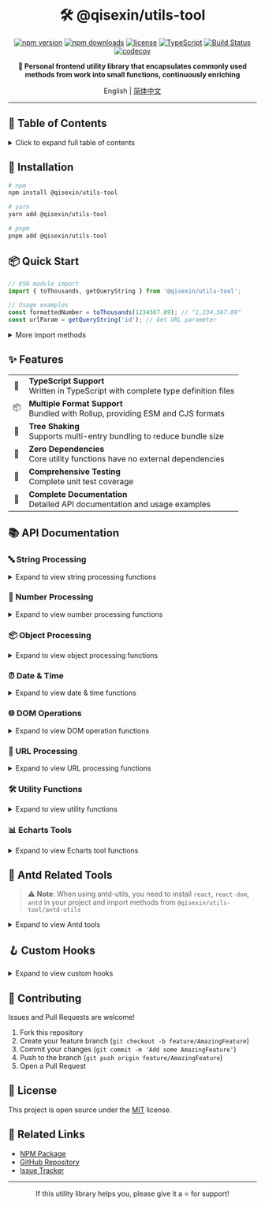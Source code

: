 <div align="center">

# 🛠️ @qisexin/utils-tool

[![npm version](https://img.shields.io/npm/v/@qisexin/utils-tool.svg?style=flat-square)](https://www.npmjs.com/package/@qisexin/utils-tool)
[![npm downloads](https://img.shields.io/npm/dm/@qisexin/utils-tool.svg?style=flat-square)](https://www.npmjs.com/package/@qisexin/utils-tool)
[![license](https://img.shields.io/npm/l/@qisexin/utils-tool.svg?style=flat-square)](https://github.com/2218675712/qisexin-utils/blob/main/LICENSE.txt)
[![TypeScript](https://img.shields.io/badge/TypeScript-Ready-blue.svg?style=flat-square)](https://www.typescriptlang.org/)
[![Build Status](https://img.shields.io/github/actions/workflow/status/2218675712/qisexin-utils/ci.yml?style=flat-square)](https://github.com/2218675712/qisexin-utils/actions)
[![codecov](https://img.shields.io/codecov/c/github/2218675712/qisexin-utils?style=flat-square)](https://codecov.io/gh/2218675712/qisexin-utils)

**🚀 Personal frontend utility library that encapsulates commonly used methods from work into small functions, continuously enriching**

English | [简体中文](./readme.md)

</div>

---

## 📖 Table of Contents

<details>
<summary>Click to expand full table of contents</summary>

- [🚀 Installation](#-installation)
- [📦 Quick Start](#-quick-start)
- [✨ Features](#-features)
- [📚 API Documentation](#-api-documentation)
  - [🔤 String Processing](#-string-processing)
  - [🔢 Number Processing](#-number-processing)
  - [📦 Object Processing](#-object-processing)
  - [⏰ Date & Time](#-date--time)
  - [🌐 DOM Operations](#-dom-operations)
  - [🔗 URL Processing](#-url-processing)
  - [🛠️ Utility Functions](#️-utility-functions)
  - [📊 Echarts Tools](#-echarts-tools)
- [🎨 Antd Related Tools](#-antd-related-tools)
- [🪝 Custom Hooks](#-custom-hooks)
- [🤝 Contributing](#-contributing)
- [📄 License](#-license)
- [🔗 Related Links](#-related-links)

</details>

## 🚀 Installation

```bash
# npm
npm install @qisexin/utils-tool

# yarn
yarn add @qisexin/utils-tool

# pnpm
pnpm add @qisexin/utils-tool
```

## 📦 Quick Start

```javascript
// ES6 module import
import { toThousands, getQueryString } from '@qisexin/utils-tool';

// Usage examples
const formattedNumber = toThousands(1234567.89); // "1,234,567.89"
const urlParam = getQueryString('id'); // Get URL parameter
```

<details>
<summary>More import methods</summary>

```javascript
// CommonJS import
const { toThousands, getQueryString } = require('@qisexin/utils-tool');

// Tree shaking import (recommended)
import { toThousands } from '@qisexin/utils-tool/formatNumber';
import { getQueryString } from '@qisexin/utils-tool/other';

// Antd utils import
import { CopyToClipboard, downloadExcel } from '@qisexin/utils-tool/antd-utils';

// Hooks import
import { useLocalStorageState } from '@qisexin/utils-tool/hooks';
```

</details>

## ✨ Features

<table>
<tr>
<td align="center">🎯</td>
<td><strong>TypeScript Support</strong><br/>Written in TypeScript with complete type definition files</td>
</tr>
<tr>
<td align="center">📦</td>
<td><strong>Multiple Format Support</strong><br/>Bundled with Rollup, providing ESM and CJS formats</td>
</tr>
<tr>
<td align="center">🌳</td>
<td><strong>Tree Shaking</strong><br/>Supports multi-entry bundling to reduce bundle size</td>
</tr>
<tr>
<td align="center">🚫</td>
<td><strong>Zero Dependencies</strong><br/>Core utility functions have no external dependencies</td>
</tr>
<tr>
<td align="center">🧪</td>
<td><strong>Comprehensive Testing</strong><br/>Complete unit test coverage</td>
</tr>
<tr>
<td align="center">📖</td>
<td><strong>Complete Documentation</strong><br/>Detailed API documentation and usage examples</td>
</tr>
</table>

## 📚 API Documentation

### 🔤 String Processing

<details>
<summary>Expand to view string processing functions</summary>

#### `encodeValue(val: string): string`
Encode special characters in strings, converting special characters to URL encoding format

**Parameters:**
- `val` (string): String to be encoded

**Returns:** `string` - Encoded string

```javascript
encodeValue('test?name=value') // => 'test%3Fname%3Dvalue'
encodeValue('hello world') // => 'hello%20world'
```

#### `decodeValue(val: string): string`
Decode special characters in strings, converting URL encoding format to original characters

**Parameters:**
- `val` (string): String to be decoded

**Returns:** `string` - Decoded string

```javascript
decodeValue('test%3Fname%3Dvalue') // => 'test?name=value'
decodeValue('hello%20world') // => 'hello world'
```

#### `getActualWidthOfChars(text: string, options?: { font?: string }): number`
Get the actual pixel width of a string through Canvas, supports custom fonts

**Parameters:**
- `text` (string): Text to be measured
- `options` (object, optional): Configuration options
  - `font` (string, optional): Font style, defaults to '12px Arial'

**Returns:** `number` - Pixel width of the text

```javascript
getActualWidthOfChars('Hello World') // => 66
getActualWidthOfChars('Performance Data', { font: '14px Microsoft YaHei' }) // => 56
```

#### `generateRandomColor(): string[]`
Generate random color array, returns 10 random RGB color values

**Returns:** `string[]` - Array containing 10 RGB color strings

```javascript
generateRandomColor()
// => ['rgb(48, 62, 6)', 'rgb(123, 45, 67)', 'rgb(200, 100, 150)', ...]
```

#### `getRandomKey(): string`
Generate random unique identifier based on timestamp and random numbers

**Returns:** `string` - Randomly generated unique identifier

```javascript
getRandomKey() // => '1701234567890_abc123'
getRandomKey() // => '1701234567891_def456'
```

</details>

### 🔢 Number Processing

<details>
<summary>Expand to view number processing functions</summary>

#### `toThousands(x: number, digits?: number): string`
Convert numbers to thousands separator format, supports specifying decimal places

**Parameters:**
- `x` (number): Number to be formatted
- `digits` (number, optional): Number of decimal places, defaults to original precision

**Returns:** `string` - Formatted string

```javascript
toThousands(1234567.89) // => "1,234,567.89"
toThousands(1234567.123, 2) // => "1,234,567.12"
toThousands(1000) // => "1,000"
```

#### `convertSpecialNumbers(num: number): number`
Handle special number values, converting NaN and Infinity to 0

**Parameters:**
- `num` (number): Number to be processed

**Returns:** `number` - Processed number

```javascript
convertSpecialNumbers(NaN) // => 0
convertSpecialNumbers(Infinity) // => 0
convertSpecialNumbers(-Infinity) // => 0
convertSpecialNumbers(123) // => 123
```

#### `convertEmptyNumber(num: any): string | number`
Handle empty number display, 0 displays as 0, null/undefined displays as '--'

**Parameters:**
- `num` (any): Value to be processed

**Returns:** `string | number` - Processed display value

```javascript
convertEmptyNumber(null) // => '--'
convertEmptyNumber(undefined) // => '--'
convertEmptyNumber(0) // => 0
convertEmptyNumber(123) // => 123
```

#### `bytesConverter(bytes: number, unit: string): string`
Byte unit conversion, converts bytes to specified unit

**Parameters:**
- `bytes` (number): Number of bytes
- `unit` (string): Target unit ('B', 'KB', 'MB', 'GB', 'TB')

**Returns:** `string` - Converted string (including unit)

```javascript
bytesConverter(1024, 'KB') // => '1KB'
bytesConverter(4 * 1024 * 1024, 'MB') // => '4MB'
bytesConverter(1073741824, 'GB') // => '1GB'
```

</details>

### 📦 Object Processing

<details>
<summary>Expand to view object processing functions</summary>

#### `encodeObject(obj: Record<string, any>): Record<string, any>`
Recursively encode special characters in all string values of an object

**Parameters:**
- `obj` (Record<string, any>): Object to be encoded

**Returns:** `Record<string, any>` - New encoded object

```javascript
encodeObject({ name: 'hello world', desc: 'test?value' })
// => { name: 'hello%20world', desc: 'test%3Fvalue' }
```

#### `decodeObject(obj: Record<string, any>): Record<string, any>`
Recursively decode special characters in all string values of an object

**Parameters:**
- `obj` (Record<string, any>): Object to be decoded

**Returns:** `Record<string, any>` - New decoded object

```javascript
decodeObject({ name: 'hello%20world', desc: 'test%3Fvalue' })
// => { name: 'hello world', desc: 'test?value' }
```

#### `escapeRegExpObject(obj: Record<string, any>): Record<string, any>`
Escape regular expression special characters in all string values of an object

**Parameters:**
- `obj` (Record<string, any>): Object to be escaped

**Returns:** `Record<string, any>` - New escaped object

```javascript
escapeRegExpObject({ pattern: '[test]', regex: '(.*?)' })
// => { pattern: '\\[test\\]', regex: '\\(\\.\\*\\?\\)' }
```

#### `replaceKeys<T>(obj: T, keysMap: Record<string, string>): T`
Replace key names in objects or arrays according to mapping table

**Parameters:**
- `obj` (T): Object or array to be processed
- `keysMap` (Record<string, string>): Key name mapping table

**Returns:** `T` - New object or array with replaced key names

```javascript
replaceKeys({ oldKey: 'value' }, { oldKey: 'newKey' })
// => { newKey: 'value' }

replaceKeys([{ a: 1 }, { a: 2 }], { a: 'b' })
// => [{ b: 1 }, { b: 2 }]
```

</details>

### ⏰ Date & Time

<details>
<summary>Expand to view date & time functions</summary>

#### `checkAndCompleteDate(dateString: string): string`
Check date string format, automatically append 23:59:59 if no time is present

**Parameters:**
- `dateString` (string): Date string

**Returns:** `string` - Complete date-time string

```javascript
checkAndCompleteDate('2023-12-01') // => '2023-12-01 23:59:59'
checkAndCompleteDate('2023-12-01 10:30:00') // => '2023-12-01 10:30:00'
```

#### `showDuration(options: { startTime: string; endTime: string; language?: 'zh' | 'en' }): string`
Calculate and format duration between two time points

**Parameters:**
- `options` (object): Configuration options
  - `startTime` (string): Start time
  - `endTime` (string): End time
  - `language` ('zh' | 'en', optional): Language, defaults to 'zh'

**Returns:** `string` - Formatted duration string

```javascript
showDuration({
  startTime: '2023-12-01 10:00:00',
  endTime: '2023-12-01 13:30:45'
}) // => '3小时30分钟45秒'

showDuration({
  startTime: '2023-12-01 10:00:00',
  endTime: '2023-12-01 13:30:45',
  language: 'en'
}) // => '3h30m45s'
```

#### `formatUUID(uuidStr: string): string`
Convert 32-character UUID string to standard hyphenated format

**Parameters:**
- `uuidStr` (string): 32-character UUID string

**Returns:** `string` - Standard format UUID string

```javascript
formatUUID('550e8400e29b41d4a716446655440000')
// => '550e8400-e29b-41d4-a716-446655440000'
```

</details>

### 🌐 DOM Operations

<details>
<summary>Expand to view DOM operation functions</summary>

#### `copyToClipboard(text: string): Promise<void>`
Copy text to clipboard, supports modern browser Clipboard API

**Parameters:**
- `text` (string): Text to be copied

**Returns:** `Promise<void>` - Promise for the copy operation

```javascript
await copyToClipboard('Hello World')
copyToClipboard('https://example.com').then(() => {
  console.log('Copy successful')
})
```

#### `scrollToAnchor(anchorName: string): void`
Smoothly scroll to specified anchor element

**Parameters:**
- `anchorName` (string): ID of the anchor element

**Returns:** `void`

```javascript
scrollToAnchor('section1') // Scroll to element with id="section1"
scrollToAnchor('top') // Scroll to element with id="top"
```

</details>

### 🔗 URL Processing

<details>
<summary>Expand to view URL processing functions</summary>

#### `getQueryString(name: string): string | null`
Get specified parameter value from current page URL

**Parameters:**
- `name` (string): Parameter name

**Returns:** `string | null` - Parameter value, returns null if not exists

```javascript
// Current URL: https://example.com?id=123&name=test
getQueryString('id') // => '123'
getQueryString('name') // => 'test'
getQueryString('notexist') // => null
```

#### `urlParamsToObject(url: string): Record<string, string>`
Convert query parameters in URL to object

**Parameters:**
- `url` (string): Complete URL string

**Returns:** `Record<string, string>` - Parameter object

```javascript
urlParamsToObject('https://example.com?id=123&name=test&active=true')
// => { id: '123', name: 'test', active: 'true' }
```

#### `objectToUrlParams(params: Record<string, any>): string`
Convert object to URL query parameter string

**Parameters:**
- `params` (Record<string, any>): Parameter object

**Returns:** `string` - URL parameter string

```javascript
objectToUrlParams({ id: 123, name: 'test', active: true })
// => 'id=123&name=test&active=true'
```

</details>

### 🛠️ Utility Functions

<details>
<summary>Expand to view utility functions</summary>

#### `mixedSort(a: any, b: any): number`
Mixed sorting comparison function for Chinese, English, and numbers, priority: numbers > English letters > Chinese pinyin

**Parameters:**
- `a` (any): First comparison value
- `b` (any): Second comparison value

**Returns:** `number` - Comparison result (-1, 0, 1)

```javascript
const arr = ['中文', '1', 'apple', '2', '测试', 'banana']
arr.sort(mixedSort)
// => ['1', '2', 'apple', 'banana', '测试', '中文']
```

</details>

### 📊 Echarts Tools

<details>
<summary>Expand to view Echarts tool functions</summary>

#### `largeDataTooltipOptimization(params: any, labelField: string, rowsPerColumn: number, defaultColumnWidth: number): string`
Optimize Echarts Tooltip display for large data, supports multi-column layout

**Parameters:**
- `params` (any): Echarts tooltip params parameter
- `labelField` (string): Field name used as label
- `rowsPerColumn` (number): Number of rows per column
- `defaultColumnWidth` (number): Default column width (pixels)

**Returns:** `string` - Formatted HTML string

```javascript
// Use in Echarts configuration
const option = {
  tooltip: {
    formatter: (params) => largeDataTooltipOptimization(
      params,
      'deviceName',
      10,
      200
    )
  }
}
```

</details>

## 🎨 Antd Related Tools

> ⚠️ **Note**: When using antd-utils, you need to install `react`, `react-dom`, `antd` in your project and import methods from `@qisexin/utils-tool/antd-utils`

<details>
<summary>Expand to view Antd tools</summary>

### CopyToClipboard Component
React component for copying to clipboard, based on Antd Button component

**Props:**
- `copyText` (string): Text content to be copied
- `children` (ReactNode): Button display content
- Other props supported by Antd Button component

```tsx
import { CopyToClipboard } from '@qisexin/utils-tool/antd-utils';

// Basic usage
<CopyToClipboard copyText="Content to copy">
  Click to copy
</CopyToClipboard>

// Custom styling
<CopyToClipboard
  copyText="https://example.com"
  type="primary"
  size="small"
>
  Copy link
</CopyToClipboard>
```

### downloadExcel
Basic Excel file download functionality

**Function Signature:**
```typescript
downloadExcel(data: any[], filename?: string): void
```

**Parameters:**
- `data` (any[]): Data array to export
- `filename` (string, optional): File name, defaults to 'export.xlsx'

```tsx
import { downloadExcel } from '@qisexin/utils-tool/antd-utils';

const data = [
  { name: 'John', age: 25, city: 'New York' },
  { name: 'Jane', age: 30, city: 'Los Angeles' }
];

downloadExcel(data, 'user-list.xlsx');
```

### downloadXlsxPro
Advanced Excel file download functionality, supports complex style customization, multiple worksheets, merged cells, etc.

**Key Features:**
- ✅ Support multiple worksheets
- ✅ Support cell style customization (font, color, border, etc.)
- ✅ Support merged cells
- ✅ Support auto column width
- ✅ Support data type conversion
- ✅ Support custom headers

For detailed usage, please refer to: [downloadXlsxPro Documentation](src/antd-utils/downloadXlsxPro.md)

### getColumnSearchProps
Higher-order function to add local search functionality to Antd Table

**Function Signature:**
```typescript
getColumnSearchProps(dataIndex: string, searchInput?: RefObject<InputRef>): ColumnType<any>
```

**Parameters:**
- `dataIndex` (string): Column field name to search
- `searchInput` (RefObject<InputRef>, optional): Ref for search input

**Returns:** `ColumnType<any>` - Antd Table column configuration object

```tsx
import { getColumnSearchProps } from '@qisexin/utils-tool/antd-utils';
import { useRef } from 'react';
import type { InputRef } from 'antd';

const MyTable = () => {
  const searchInput = useRef<InputRef>(null);
  
  const columns = [
    {
      title: 'Name',
      dataIndex: 'name',
      key: 'name',
      width: '30%',
      ...getColumnSearchProps('name', searchInput),
    },
    {
      title: 'Age',
      dataIndex: 'age',
      key: 'age',
      ...getColumnSearchProps('age'),
    }
  ];
  
  return <Table columns={columns} dataSource={data} />;
};
```

</details>

## 🪝 Custom Hooks

<details>
<summary>Expand to view custom hooks</summary>

### useLocalStorageState
Hook that stores state in localStorage, supports cross-tab communication and SSR

**Function Signature:**
```typescript
useLocalStorageState<T>(
  key: string,
  defaultValue?: T | (() => T),
  options?: {
    defaultValue?: T | (() => T);
    serializer?: Serializer<T>;
    onError?: (error: Error) => void;
  }
): [T, (value: T | ((prevState: T) => T)) => void]
```

**Parameters:**
- `key` (string): localStorage key name
- `defaultValue` (T | (() => T), optional): Default value or default value factory function
- `options` (object, optional): Configuration options
  - `defaultValue` (T | (() => T), optional): Default value (higher priority than second parameter)
  - `serializer` (Serializer<T>, optional): Custom serializer
  - `onError` ((error: Error) => void, optional): Error handler function

**Returns:** `[T, (value: T | ((prevState: T) => T)) => void]` - State value and setter function

```tsx
import { useLocalStorageState } from '@qisexin/utils-tool/hooks';

// Basic usage
const [count, setCount] = useLocalStorageState('count', 0);

// Using objects
const [user, setUser] = useLocalStorageState('user', {
  name: '',
  age: 0
});

// Custom configuration
const [theme, setTheme] = useLocalStorageState('theme', 'light', {
  onError: (error) => {
    console.error('localStorage error:', error);
  }
});

// Functional updates
setCount(prev => prev + 1);
```

</details>

## 🤝 Contributing

Issues and Pull Requests are welcome!

1. Fork this repository
2. Create your feature branch (`git checkout -b feature/AmazingFeature`)
3. Commit your changes (`git commit -m 'Add some AmazingFeature'`)
4. Push to the branch (`git push origin feature/AmazingFeature`)
5. Open a Pull Request

## 📄 License

This project is open source under the [MIT](LICENSE.txt) license.

## 🔗 Related Links

- [NPM Package](https://www.npmjs.com/package/@qisexin/utils-tool)
- [GitHub Repository](https://github.com/2218675712/qisexin-utils)
- [Issue Tracker](https://github.com/2218675712/qisexin-utils/issues)

---

<div align="center">

If this utility library helps you, please give it a ⭐️ for support!

</div>